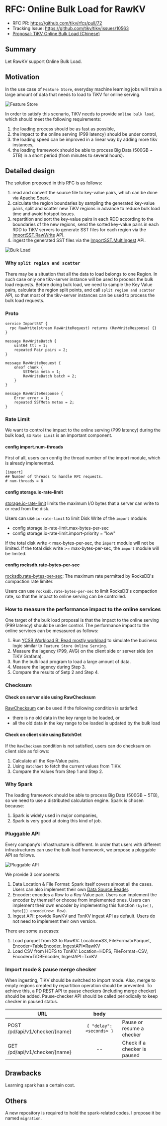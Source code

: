 # RFC: Online Bulk Load for RawKV

- RFC PR: https://github.com/tikv/rfcs/pull/72
- Tracking Issue: https://github.com/tikv/tikv/issues/10563
- [Proposal: TiKV Online Bulk Load (Chinese)](https://docs.google.com/document/d/1JggGwmOIMqinz_Q7QkIDHzwS--K_BgJopaxrB8Pzpaw/edit#)

## Summary

Let RawKV support Online Bulk Load.

## Motivation

In the use case of `Feature Store`, everyday machine learning jobs will train a
large amount of data that needs to load to TiKV for online serving.

![Feature Store](../media/feature-store-tikv.png)

In order to satisfy this scenario, TiKV needs to provide `online bulk load`,
which should meet the following requirements:

1. the loading process should be as fast as possible,
2. the impact to the online serving (P99 latency) should be under control,
3. the loading speed can be improved in a linear way by adding more tikv instances,
4. the loading framework should be able to process Big Data (500GB ~ 5TB) in a short period (from minutes to several hours).

## Detailed design

The solution proposed in this RFC is as follows:

1. read and convert the source file to key-value pairs, which can be done via [Apache Spark](https://spark.apache.org/).
2. calculate the region boundaries by sampling the generated key-value pairs, split and scatter new TiKV regions in advance to reduce bulk load time and avoid hotspot issues.
3. repartition and sort the key-value pairs in each RDD according to the boundaries of the new regions, send the sorted key-value pairs in each RDD to TiKV servers to generate SST files for each region via the [ImportSST.RawWrite](#proto) API.
4. ingest the generated SST files via the [ImportSST.MultiIngest](https://github.com/pingcap/kvproto/blob/release-5.0/proto/import_sstpb.proto#L53) API.

![Bulk Load](../media/bulk-load.png)

###  Why `split region and scatter`

There may be a situation that all the data to load belongs to one Region. In such case only one tikv-server instance will be used to process the bulk load requests. Before doing bulk load, we need to sample the Key Value pairs, calculate the region split points, and call `split region and scatter` API, so that most of the tikv-server instances can be used to process the bulk load requests.

### Proto

```
service ImportSST {
  rpc RawWrite(stream RawWriteRequest) returns (RawWriteResponse) {}
}

message RawWriteBatch {
    uint64 ttl = 1;
    repeated Pair pairs = 2;
}

message RawWriteRequest {
    oneof chunk {
        SSTMeta meta = 1;
        RawWriteBatch batch = 2;
    }
}

message RawWriteResponse {
    Error error = 1;
    repeated SSTMeta metas = 2;
}
```

### Rate Limit

We want to control the impact to the online serving (P99 latency) during the bulk load, so `Rate Limit` is an important component.

#### config import.num-threads

First of all, users can config the thread number of the import module, which is already implemented.

```
[import]
## Number of threads to handle RPC requests.
# num-threads = 8
```

#### config storage.io-rate-limit

[storage.io-rate-limit](https://docs.pingcap.com/tidb/stable/tikv-configuration-file#storageio-rate-limit) limits the maximum I/O bytes that a server can write to or read from the disk.

Users can use `io-rate-limit` to limit Disk Write of the `import` module:

- config storage.io-rate-limit.max-bytes-per-sec
- config storage.io-rate-limit.import-priority = "low"


If the total disk write < max-bytes-per-sec, the `import` module will not be limited.
If the total disk write >= max-bytes-per-sec, the `import` module will be limited.

#### config rocksdb.rate-bytes-per-sec

[rocksdb.rate-bytes-per-sec](https://docs.pingcap.com/tidb/stable/tikv-configuration-file#rate-bytes-per-sec): The maximum rate permitted by RocksDB's compaction rate limiter.

Users can use `rocksdb.rate-bytes-per-sec` to limit RocksDB's compaction rate, so that the impact to online serving can be controlled.

### How to measure the performance impact to the online services

One target of the bulk load proposal is that the impact to the online serving (P99 latency) should be under control. The performance impact to the online services can be mesasured as follows:

1. Run [YCSB Workload B: Read mostly workload](https://tikv.org/docs/5.1/deploy/performance/instructions/#step-3-run-a-ycsb-workload) to simulate the business logic similar to `Feature Store Online Serving`.
2. Measure the lagency (P99, AVG) on the client side or server side (on TiKV Grafana).
3. Run the bulk load program to load a large amount of data.
4. Measure the lagency during Step 3.
5. Compare the results of Setp 2 and Step 4.

### Checksum

#### Check on server side using RawChecksum

[RawChecksum](https://github.com/pingcap/kvproto/blob/317f69fb54b44619271df82ec163764032184a85/proto/tikvpb.proto#L54) can be used if the following condition is satisfied:

- there is no old data in the key range to be loaded, or
- all the old data in the key range to be loaded is updated by the bulk load

#### Check on client side using BatchGet

If the `RawChecksum` condition is not satisfied, users can do checksum on client side as follows:

1. Calculate all the Key-Value pairs.
2. Using `BatchGet` to fetch the current values from TiKV.
3. Compare the Values from Step 1 and Step 2.

### Why Spark

The loading framework should be able to process Big Data (500GB ~ 5TB), so we need to use a distributed calculation engine. Spark is chosen because:

1. Spark is widely used in major companies,
2. Spark is very good at doing this kind of job.

### Pluggable API

Every company’s infrastructure is different. In order that users with different infrastructures can use the bulk load framework, we propose a pluggable API as follows.

![Pluggable API](../media/bulk-load-pluggable-api.png)

We provide 3 components:

1. Data Location & File Format: Spark itself covers almost all the cases. Users can also implement their own [Data Source Reader](https://spark.apache.org/docs/2.3.0/api/java/index.html?org/apache/spark/sql/sources/v2/DataSourceV2.html).
2. Encoder: encodes a Row to a Key-Value pair. Users can implement the encoder by themself or choose from implemented ones. Users can implement their own encoder by implementing this function `(byte[], byte[]) encode(row: Row)`.
3. Ingest API: provide RawKV and TxnKV ingest API as default. Users do not need to implement their own version.

There are some usecases:

1. Load parquet from S3 to RawKV: Location=S3, FileFormat=Parquet, Encoder=TableEncoder, IngestAPI=RawKV
2. Load CSV from HDFS to TxnKV: Location=HDFS, FileFormat=CSV, Encoder=TiDBEncoder, IngestAPI=TxnKV

### Import mode & pause merge checker

When ingesting, TiKV should be switched to import mode. Also, merge to empty regions created by repartition operation should be prevented. To achieve this, a PD REST API to pause checkers (including merge checker) should be added. Pause-checker API should be called periodically to keep checker in paused status.

| URL | body | |
|---|:---:|---|
| POST /pd/api/v1/checker/{name} | `{ "delay": <seconds> }` | Pause or resume a checker |
| GET /pd/api/v1/checker/{name} | -- | Check if a checker is paused |

## Drawbacks

Learning spark has a certain cost.

## Others

A new repository is required to hold the spark-related codes. I propose it be named `migration`.
